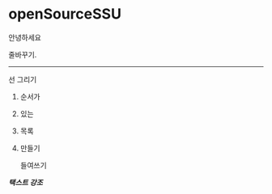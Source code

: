 # openSourceSSU

안녕하세요 

줄바꾸기.

----------------
선 그리기

1. 순서가
3. 있는
2. 목록
4. 만들기

      들여쓰기
  
***택스트 강조***
